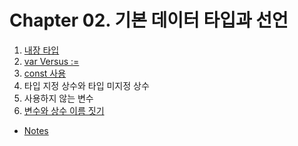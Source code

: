 # Chapter 02. 기본 데이터 타입과 선언

1. [내장 타입](2.1.md)
2. [var Versus :=](2.2.md)
3. [const 사용](2.3.md)
4. 타입 지정 상수와 타입 미지정 상수
5. 사용하지 않는 변수
6. [변수와 상수 이름 짓기](2.6.md)

- [Notes](NOTE.md)
